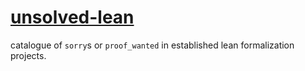 # [unsolved-lean](https://leodog896.github.io/unsolved-lean/)

catalogue of `sorry`s or `proof_wanted` in established lean formalization projects.
